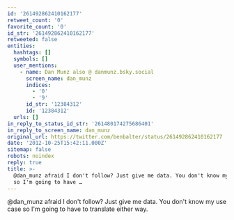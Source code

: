 ```yaml
---
id: '261492862410162177'
retweet_count: '0'
favorite_count: '0'
id_str: '261492862410162177'
retweeted: false
entities:
  hashtags: []
  symbols: []
  user_mentions:
    - name: Dan Munz also @ danmunz.bsky.social
      screen_name: dan_munz
      indices:
        - '0'
        - '9'
      id_str: '12384312'
      id: '12384312'
  urls: []
in_reply_to_status_id_str: '261480174275686401'
in_reply_to_screen_name: dan_munz
original_url: https://twitter.com/benbalter/status/261492862410162177
date: '2012-10-25T15:42:11.000Z'
sitemap: false
robots: noindex
reply: true
title: >-
  @dan_munz afraid I don't follow? Just give me data. You don't know my use case
  so I'm going to have …
---
```


@dan_munz afraid I don't follow? Just give me data. You don't know my use case so I'm going to have to translate either way.